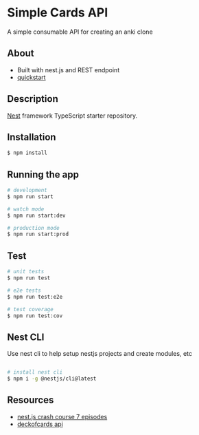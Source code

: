 # Simple Cards API

A simple consumable API for creating an anki clone

## About

- Built with nest.js and REST endpoint
- [quickstart](https://docs.nestjs.com/)

## Description

[Nest](https://github.com/nestjs/nest) framework TypeScript starter repository.

## Installation

```bash
$ npm install
```

## Running the app

```bash
# development
$ npm run start

# watch mode
$ npm run start:dev

# production mode
$ npm run start:prod
```

## Test

```bash
# unit tests
$ npm run test

# e2e tests
$ npm run test:e2e

# test coverage
$ npm run test:cov
```

## Nest CLI

Use nest cli to help setup nestjs projects and create modules, etc

```bash

# install nest cli 
$ npm i -g @nestjs/cli@latest

```

## Resources
- [nest.js crash course 7 episodes](https://www.youtube.com/watch?v=pcX97ZrTE6M&list=PL4cUxeGkcC9g8YFseGdkyj9RH9kVs_cMr)
- [deckofcards api](https://github.com/crobertsbmw/deckofcards)